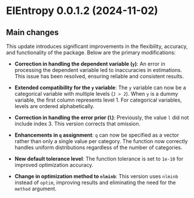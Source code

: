 # EIEntropy 0.0.1.2 (2024-11-02)

## Main changes

This update introduces significant improvements in the flexibility, accuracy, and functionality of the package. Below are the primary modifications:

-   **Correction in handling the dependent variable (`y`)**: An error in processing the dependent variable led to inaccuracies in estimations. This issue has been resolved, ensuring reliable and consistent results.

-   **Extended compatibility for the `y` variable**: The `y` variable can now be a categorical variable with multiple levels (`J > 2`). When `y` is a dummy variable, the first column represents level 1. For categorical variables, levels are ordered alphabetically.

-   **Correction in handling the error prior (`l`)**: Previously, the value `l` did not include index 3. This version corrects that omission.

-   **Enhancements in `q` assignment**: `q` can now be specified as a vector rather than only a single value per category. The function now correctly handles uniform distributions regardless of the number of categories.

-   **New default tolerance level**: The function tolerance is set to `1e-10` for improved optimization accuracy.

-   **Change in optimization method to `nlminb`**: This version uses `nlminb` instead of `optim`, improving results and eliminating the need for the `method` argument.
